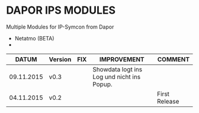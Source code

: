 # DAPOR IPS MODULES

Multiple Modules for IP-Symcon from Dapor

- Netatmo (BETA)
- 
|DATUM| Version  | FIX | IMPROVEMENT| COMMENT
| -------------| ------------- | ------------- |------------- |------------- |
| 09.11.2015 | v0.3 |   | Showdata logt ins Log und nicht ins Popup.| |
| 04.11.2015 | v0.2 |   | | First Release|


